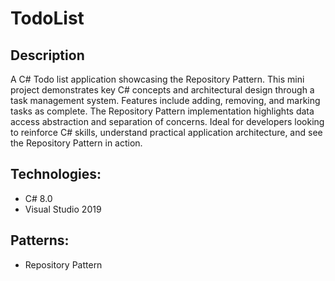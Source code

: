 # TodoList

## Description

A C# Todo list application showcasing the Repository Pattern. 
This mini project demonstrates key C# concepts and architectural design through a task management system. 
Features include adding, removing, and marking tasks as complete. 
The Repository Pattern implementation highlights data access abstraction and separation of concerns. 
Ideal for developers looking to reinforce C# skills, understand practical application architecture, and see the Repository Pattern in action.


## Technologies:
* C# 8.0
* Visual Studio 2019

 ## Patterns:
 * Repository Pattern
